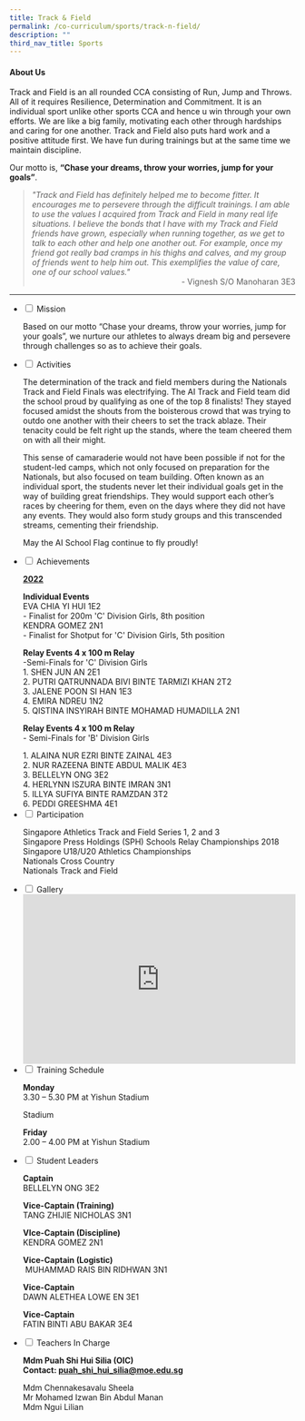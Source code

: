 ```yaml
---
title: Track & Field
permalink: /co-curriculum/sports/track-n-field/
description: ""
third_nav_title: Sports
---
```

<h4><strong>About Us</strong></h4>
<p>Track and Field is an all rounded CCA consisting of Run, Jump and Throws. All of it requires Resilience, Determination and Commitment. It is an individual sport unlike other sports CCA and hence u win through your own efforts. We are like a big family, motivating each other through hardships and caring for one another. Track and Field also puts hard work and a positive attitude first. We have fun during trainings but at the same time we maintain discipline.&nbsp;</p>
<p>Our motto is,&nbsp;<strong>&ldquo;Chase your dreams, throw your worries, jump for your goals&rdquo;</strong>.&nbsp;</p>

<blockquote>
<div><em>"Track and Field has definitely helped me to become fitter. It encourages me to persevere through the difficult trainings. I am able to use the values I acquired from Track and Field in many real life situations. I believe the bonds that I have with my Track and Field friends have grown, especially when running together, as we get to talk to each other and help one another out. For example, once my friend got really bad cramps in his thighs and calves, and my group of friends went to help him out. This exemplifies the value of care, one of our school values."</em></div>
<div style="text-align: right;">- Vignesh S/O Manoharan 3E3</div>
</blockquote>
<hr>
<ul class="jekyllcodex_accordion">
<li><input id="accordion1" type="checkbox" /> <label for="accordion1">Mission</label>
<div>
<p>Based on our motto &ldquo;Chase your dreams, throw your worries, jump for your goals&rdquo;, we nurture our athletes to always dream big and persevere through challenges so as to achieve their goals.</p>
</div>
</li>
<li><input id="accordion2" type="checkbox" /> <label for="accordion2">Activities</label>
<div>
<p>The determination of the track and field members during the Nationals Track and Field Finals was electrifying. The AI Track and Field team did the school proud by qualifying as one of the top 8 finalists! They stayed focused amidst the shouts from the boisterous crowd that was trying to outdo one another with their cheers to set the track ablaze. Their tenacity could be felt right up the stands, where the team cheered them on with all their might.</p>
<p>This sense of camaraderie would not have been possible if not for the student-led camps, which not only focused on preparation for the Nationals, but also focused on team building. Often known as an individual sport, the students never let their individual goals get in the way of building great friendships. They would support each other&rsquo;s races by cheering for them, even on the days where they did not have any events. They would also form study groups and this transcended streams, cementing their friendship.</p>
<p>May the AI School Flag continue to fly proudly!&nbsp;</p>
</div>
</li>
<li><input id="accordion3" type="checkbox" /> <label for="accordion3">Achievements</label>
<div>
<p><u><strong>2022</strong></u></p>
<strong>Individual Events<br /></strong>EVA CHIA YI HUI 1E2<br>- Finalist for 200m 'C' Division Girls, 8th position<br>KENDRA GOMEZ 2N1<br>- Finalist for Shotput for 'C' Division Girls, 5th position
	<p><strong>Relay Events 4 x 100 m Relay<br /></strong>-Semi-Finals for 'C' Division Girls<br>
1. SHEN JUN AN 2E1<br>
2. PUTRI QATRUNNADA BIVI BINTE TARMIZI KHAN 2T2<br>
3. JALENE POON SI HAN 1E3<br>
4. EMIRA NDREU 1N2<br>
5. QISTINA INSYIRAH BINTE MOHAMAD HUMADILLA 2N1<br></p>
	
<p><strong>Relay Events 4 x 100 m Relay</strong><br>
- Semi-Finals for 'B' Division Girls</p>
1. ALAINA NUR EZRI BINTE ZAINAL 4E3<br>
2. NUR RAZEENA BINTE ABDUL MALIK 4E3<br>
3. BELLELYN ONG 3E2<br>
4. HERLYNN ISZURA BINTE IMRAN 3N1<br>
5. ILLYA SUFIYA BINTE RAMZDAN 3T2<br>
6. PEDDI GREESHMA 4E1<br>


</div>
</li>
<li><input id="accordion4" type="checkbox" /> <label for="accordion4">Participation</label>
<div>
<p>Singapore Athletics Track and Field Series 1, 2 and 3<br />Singapore Press Holdings (SPH) Schools Relay Championships 2018<br />Singapore U18/U20 Athletics Championships<br />Nationals Cross Country<br />Nationals Track and Field</p>
</div>
</li>
<li><input id="accordion5" type="checkbox" /> <label for="accordion5">Gallery</label>
<div>
<iframe src="https://docs.google.com/presentation/d/e/2PACX-1vRj2UUGSiG5UD6BuTFzlH2Y-e6VF_JjEHFH5ad3LhsWGRWDK60eW5MAxtzdUEybkW9Glv9KtkzPdqA9/embed?start=false&loop=false&delayms=5000" frameborder="0" width="480" height="299" allowfullscreen="true"></iframe>
</div>
</li>
<li><input id="accordion6" type="checkbox" /> <label for="accordion6">Training Schedule</label>
<div>
<p><strong>Monday<br /></strong>3.30 &ndash; 5.30 PM at Yishun Stadium</p>
Stadium&nbsp;</p>
<p><strong>Friday<br /></strong>2.00 &ndash; 4.00 PM at Yishun Stadium</p>
</div>
</li>
<li><input id="accordion7" type="checkbox" /> <label for="accordion7">Student Leaders</label>
<div>
<p><strong>Captain<br /></strong>BELLELYN ONG 3E2</p>
<p><strong>Vice-Captain (Training)<br /></strong>TANG ZHIJIE NICHOLAS 3N1</p>
<p><strong>VIce-Captain (Discipline)<br /></strong>KENDRA GOMEZ 2N1</p>
<p><strong>Vice-Captain (Logistic)<br /></strong> MUHAMMAD RAIS BIN RIDHWAN 3N1</p>
<p><strong>Vice-Captain<br /></strong>DAWN ALETHEA LOWE EN 3E1</p>
<p><strong>Vice-Captain<br /></strong>FATIN BINTI ABU BAKAR 3E4</p>
</div>
</li>
<li><input id="accordion8" type="checkbox" /> <label for="accordion8">Teachers In Charge</label>
<div>
<p><strong>Mdm Puah Shi Hui Silia&nbsp;</strong><strong>(OIC)<br /></strong><strong>Contact:&nbsp;<a href="mailto:puah_shi_hui_silia@moe.edu.sg" target="">puah_shi_hui_silia@moe.edu.sg</a></strong></p>
<p>Mdm Chennakesavalu Sheela<br />Mr Mohamed Izwan Bin Abdul Manan<br />Mdm Ngui Lilian</p>
</div>
</li>
</ul>